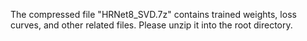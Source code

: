 The compressed file "HRNet8_SVD.7z" contains trained weights, loss curves, and other related files. Please unzip it into the root directory.
